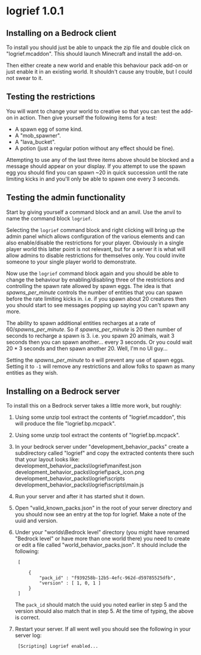 # logrief 1.0.1

## Installing on a Bedrock client

To install you should just be able to unpack the zip file and double click on "logrief.mcaddon". This should launch Minecraft and install the add-on.

Then either create a new world and enable this behaviour pack add-on or just enable it in an existing world. It shouldn't cause any trouble, but I could not swear to it.

## Testing the restrictions

You will want to change your world to creative so that you can test the add-on in action. Then give yourself the following items for a test:

- A spawn egg of some kind.
- A "mob_spawner".
- A "lava_bucket".
- A potion (just a regular potion without any effect should be fine).

Attempting to use any of the last three items above should be blocked and a message should appear on your display. If you attempt to use the spawn egg you should find you can spawn ~20 in quick succession until the rate limiting kicks in and you'll only be able to spawn one every 3 seconds.

## Testing the admin functionality

Start by giving yourself a command block and an anvil. Use the anvil to name the command block `logrief`.

Selecting the `logrief` command block and right clicking will bring up the admin panel which allows configuration of the various elements and can also enable/disable the restrictions for your player. Obviously in a single player world this latter point is not relevant, but for a server it is what will allow admins to disable restrictions for themselves only. You could invite someone to your single player world to demonstrate.

Now use the `logrief` command block again and you should be able to change the behaviour by enabling/disabling three of the restrictions and controlling the spawn rate allowed by spawn eggs. The idea is that _spawns_per_minute_ controls the number of entities that you can spawn before the rate limiting kicks in. i.e. if you spawn about 20 creatures then you should start to see messages popping up saying you can't spawn any more.

The ability to spawn additional entities recharges at a rate of 60/_spawns_per_minute_. So if _spawns_per_minute_ is 20 then number of seconds to recharge a spawn is 3. i.e. you spawn 20 animals, wait 3 seconds then you can spawn another... every 3 seconds. Or you could wait 20 \* 3 seconds and then spawn another 20. Well, I'm no UI guy...

Setting the _spawns_per_minute_ to `0` will prevent any use of spawn eggs. Setting it to `-1` will remove any restrictions and allow folks to spawn as many entities as they wish.

## Installing on a Bedrock server

To install this on a Bedrock server takes a little more work, but roughly:

1.  Using some unzip tool extract the contents of "logrief.mcaddon", this will produce the file "logrief.bp.mcpack".
2.  Using some unzip tool extract the contents of "logrief.bp.mcpack".
3.  In your bedrock server under "development_behavior_packs" create a subdirectory called "logrief" and copy the extracted contents there such that your layout looks like:
    development_behavior_packs\logrief\manifest.json
    development_behavior_packs\logrief\pack_icon.png
    development_behavior_packs\logrief\scripts
    development_behavior_packs\logrief\scripts\main.js
4.  Run your server and after it has started shut it down.
5.  Open "valid_known_packs.json" in the root of your server directory and you should now see an entry at the top for logrief. Make a note of the uuid and version.
6.  Under your "worlds\Bedrock level" directory (you might have renamed "Bedrock level" or have more than one world there) you need to create or edit a file called "world_behavior_packs.json". It should include the following:

         [

             {
                 "pack_id" : "f939258b-12b5-4efc-962d-d59785525dfb",
                 "version" : [ 1, 0, 1 ]
             }
         ]

    The `pack_id` should match the uuid you noted earlier in step 5 and the version should also match that in step 5. At the time of typing, the above is correct.

7.  Restart your server. If all went well you should see the following in your server log:

         [Scripting] Logrief enabled...
